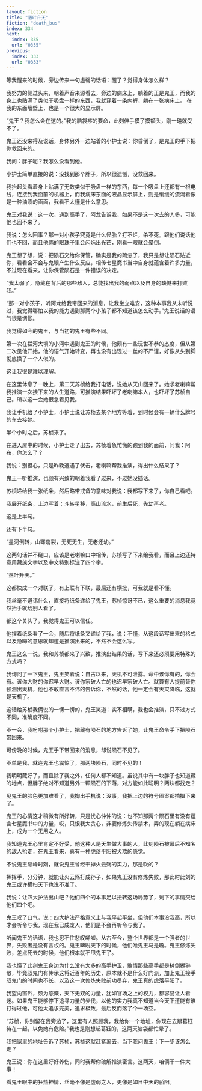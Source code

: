 ```yaml
---
layout: fiction
title: "落叶升天"
fiction: "death_bus"
index: 334
next:
  index: 335
  url: "0335"
previous:
  index: 333
  url: "0333"
---
```

等我醒来的时候，旁边传来一句虚弱的话语：醒了？觉得身体怎么样？

我努力的侧过头来，朝着声音来源看去，旁边的病床上，躺着的正是鬼王，而我的身上也贴满了类似于吸盘一样的东西，我就穿着一条内裤，躺在一张病床上。  在我的东面墙壁上，也是一个很大的显示屏。

“鬼王？我怎么会在这的。”我的脑袋疼的要命，此刻伸手摸了摸额头，刚一碰就受不了。

鬼王还没来得及说话，身体另外一边站着的小护士说：你昏倒了，是鬼王的手下把你救回来的。

我问：胖子呢？我怎么没看到他。

小护士简单直接的说：没找到那个胖子，所以很遗憾，没救回来。

我抬起头看着身上贴满了无数类似于吸盘一样的东西，每一个吸盘上还都有一根电线，连接到我面前的机器上，而我病床东面的液晶显示屏上，则是缓缓的流淌着像是一种油渍的画面，我看不太懂是什么意思。

鬼王对我说：这一次，遇到高手了，阿龙告诉我，如果不是这一次去的人多，可能他也回不来了。

我说：怎么回事？那一对小孩子究竟是什么怪胎？打不烂，杀不死。跟他们说话他们也不回，而且他俩的眼珠子里会闪烁出光芒，刚看一眼就会晕倒。

鬼王想了想，说：把陨石交给你保管，确实是我的疏忽了，我只是想让陨石贴近你，看看会不会与鬼眼产生什么反应，相传七星魔书当中自身就蕴含着许多力量，不过现在看来，让你保管陨石是一件错误的决定。

“我太弱了，隐藏在背后的那些敌人，总能找出我的弱点以及自身的缺憾来打败我。”

“那一对小孩子，听阿龙给我带回来的消息，让我坐立难安，这种本事我从未听说过，我觉得哪怕以我的能力遇到那两个小孩子都不知道该怎么动手。”鬼王说话的语气很是惆怅。

我觉得如今的鬼王，与当初的鬼王有些不同。

第一次在拦河大坝的小河中遇到鬼王的时候，他颇有一些玩世不恭的态度，但从第二次见他开始，他的语气开始转变，再也没有出现过一丝的不严谨，好像从头到脚彻底换了一个人似的。

这让我很是难以理解。

在这里休息了一晚上，第二天苏桢给我打电话，说她从天山回来了。她求老喇嘛帮我推演一次接下来的人生道路，可推演结果吓坏了老喇嘛本人，也吓坏了苏桢自己。所以这一会她很急着见我。

我让手机给了小护士，小护士说让苏桢去某个地方等着，到时候会有一辆什么牌号的车去接她。

半个小时之后，苏桢来了。

在进入屋中的时候，小护士走了出去，苏桢着急忙慌的跑到我的面前，问我：阿布，你怎么了？

我说：别担心，只是昨晚遭遇了伏击，老喇嘛帮我推演，得出什么结果了？

鬼王一听推演，也颇有兴致的朝着我看了过来，不过她没插话。

苏桢递给我一张纸条，然后略带戒备的意味对我说：我都写下来了，你自己看吧。

我展开纸条，上边写着：斗转星移，高山流水，前生后死，先幼再老。

这是上半句。

还有下半句。

“星河倒转，山骞崩裂，无死无生，无老还幼。”

这两句话并不绕口，应该是老喇嘛口中相传，苏桢写了下来给我看，而且上边还特意用藏族文字以及中文特别标注了四个字。

“落叶升天。”

这都快成一个对联了，有上联有下联，最后还有横批，可我就是看不懂。

我丝毫不避讳什么，直接将纸条递给了鬼王，苏桢惊讶不已，这么重要的消息我竟然抬手就给别人看了。

都这个关头了，我觉得鬼王可以信任。

他捏着纸条看了一会，随后将纸条又递给了我，说：不懂，从这段话写出来的格式以及隐晦的意思就知道是推演出来的，不然不会这么写。

鬼王这么一说，我和苏桢都来了兴致，推演出结果的话，写下来还必须要用特殊的方式吗？

我询问了一下鬼王，鬼王笑着说：自古以来，天机不可泄露。命中该你有的，你会有。该你大财的你迟早大财。该你家破人亡的也迟早家破人亡。就算有人提前替你预测出天机，他也不敢直言不讳的告诉你，不然的话，他一定会有天灾降临，这就是天机了。

这话给苏桢我俩说的一愣一愣的，鬼王笑道：实不相瞒，我也会推演，只不过方式不同，准确度不同。

不一会，我吩咐那个小护士，把藏有陨石的地方告诉了她，让鬼王命令手下把陨石带回来。

可傍晚的时候，鬼王手下带回来的消息，却说陨石不见了。

不单是我，就连鬼王也震惊了，那两块陨石，同时不见的！

我明明藏好了，而且除了我之外，任何人都不知道。虽说其中有一块胖子也知道藏的地点，但胖子绝对不知道另外一颗陨石的下落，对方能如此聪明？两块都找走？

见鬼王的脸色更加难看了，我掏出手机说：没事，我把上边的符号图案都拍摄下来了。

鬼王的心情这才稍微有所好转，只是忧心忡忡的说：也不知那两个陨石里有没有蕴含七星魔书中的力量，哎，只恨我太贪心，非要修炼失传禁术，弄的现在躺在病床上，成为一个无用之人。

我知道鬼王心里肯定不好受，他这种人是天生做大事的人，此刻陨石被幕后不知名的敌人抢走，在鬼王看来，真有一种虎落平阳被犬欺的感觉。

不说鬼王巅峰时刻，就说鬼王曾经干掉火云殇的实力，那是吹的？

挥挥手，分分钟，就能让火云殇打成孙子，如果鬼王没有修炼失败，那此时此刻的鬼王或许横扫天下也说不准了。

我说：让四大护法出山吧？他们四个的本事足以扭转这场局势了，剩下的事情交给他们四个吧。

鬼王叹了口气，说：四大护法严格意义上与我平起平坐，但他们本事没我高，所以才会听令与我，现在我已成废人，他们是不会再听令与我了。

听闻鬼王的话语，我也忍不住悲叹唏嘘。从古至今，整个世界都是一个强者的世界，失败者是没有言权的。鬼王睥睨天下的时候，他们唯鬼王马是瞻。鬼王修炼失败，差点死去的时候，他们根本就不甩鬼王了。

我也懂了此刻鬼王身边为什么没有太多的高手护卫，敢情那些高手都是树倒猢狲散，毕竟驭鬼门有传承这将近百年的历史，原本就不是什么好门派，加上鬼王接手驭鬼门的时间也不长，以及这一次修炼失败前功尽弃，鬼王真的虎落平阳了。

我望向窗外，颇为感慨，天下无双的力量，犹如官场之上的权力，都容易让人着迷。如果鬼王能够停下追寻力量的步伐，以他的实力我真不知道当今天下还能有谁打得过他，可他太追求完美，追求极致，最后反而落了个一场空。

“苏桢，你别留在我旁边了，这里有人照顾我，我给你一个地址，你现在去跟葛钰待在一起，以免她有危险。”我也是刚想起葛钰的，这两天脑袋都忙晕了。

我把家里的地址告诉了苏桢，苏桢这就赶紧离去，当下我问鬼王：下一步该怎么走？

鬼王说：你在这里好好养伤，同时我帮你破解推演密言。这两天，咱俩干一件大事！

看鬼王眼中的狂热神情，丝毫不像是虚弱之人，更像是如日中天的骄阳。